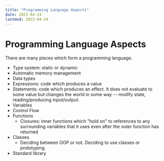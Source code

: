 ```yaml
---
title: "Programming Language Aspects"
date: 2023-04-24
lastmod: 2023-04-24
---
```

# Programming Language Aspects
There are many pieces which form a programming language.
- Type system: static or dynamic
- Automatic memory management
- Data types
- Expressions: code which produces a value
- Statements: code which produces an effect. It does not evaluate to some value but changes the world in some way -- modify state, reading/producing input/output.
- Variables
- Control Flow
- Functions
	- Closures: inner functions which "hold on" to references to any surrounding variables that it uses even after the outer function has returned
- Classes
	- Deciding between OOP or not. Deciding to use classes or prototyping.
- Standard library


